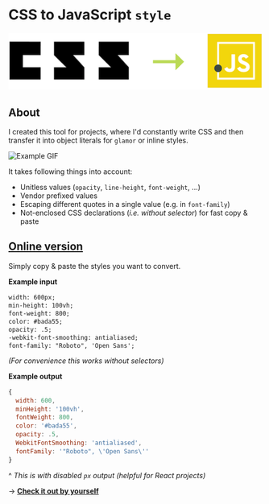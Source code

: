 # CSS to JavaScript `style`

![](logo.png)

## About

I created this tool for projects, where I'd constantly write CSS and then transfer it into object literals for `glamor` or inline styles.

![Example GIF](https://media.giphy.com/media/3o7bugiUO5P1YZ7TlS/giphy.gif)

It takes following things into account:

* Unitless values (`opacity`, `line-height`, `font-weight`, …)
* Vendor prefixed values
* Escaping different quotes in a single value (e.g. in `font-family`)
* Not-enclosed CSS declarations (*i.e. without selector*) for fast copy & paste
 
## [**Online version**](https://css2js.netlify.com)

Simply copy & paste the styles you want to convert.
 
**Example input**

```
width: 600px;
min-height: 100vh;
font-weight: 800;
color: #bada55;
opacity: .5;
-webkit-font-smoothing: antialiased;
font-family: "Roboto", 'Open Sans';
```

*(For convenience this works without selectors)*

**Example output**

```javascript
{
  width: 600,
  minHeight: '100vh',
  fontWeight: 800,
  color: '#bada55',
  opacity: .5,
  WebkitFontSmoothing: 'antialiased',
  fontFamily: '"Roboto", \'Open Sans\''
}
```

^ *This is with disabled `px` output (helpful for React projects)*

→ [**Check it out by yourself**](https://css2js.netlify.com)
